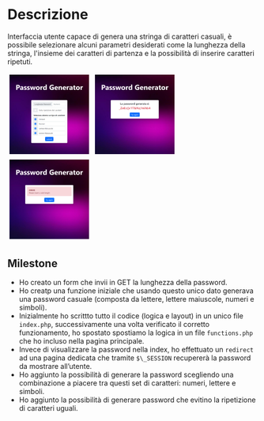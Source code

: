 # Descrizione

Interfaccia utente capace di genera una stringa di caratteri casuali, è possibile selezionare alcuni parametri desiderati come la lunghezza della stringa, l'insieme dei caratteri di partenza e la possibilità di inserire caratteri ripetuti.

<div>
  <img src="./assets/img/screencapture-1.png" width="32%" style="margin: 4px;"/>
  <img src="./assets/img/screencapture-2.png" width="32%" style="margin: 4px;"/>
  <img src="./assets/img/screencapture-3.png" width="32%" style="margin: 4px;"/>
</div>

## Milestone

-   Ho creato un form che invii in GET la lunghezza della password.
-   Ho creatp una funzione iniziale che usando questo unico dato generava una password casuale (composta da lettere, lettere maiuscole, numeri e simboli).
-   Inizialmente ho scrittto tutto il codice (logica e layout) in un unico file `index.php`, successivamente una volta verificato il corretto funzionamento, ho spostato spostiamo la logica in un file `functions.php` che ho incluso nella pagina principale.
-   Invece di visualizzare la password nella index, ho effettuato un `redirect` ad una pagina dedicata che tramite `$\_SESSION` recupererà la password da mostrare all’utente.
-   Ho aggiunto la possibilità di generare la password scegliendo una combinazione a piacere tra questi set di caratteri: numeri, lettere e simboli.
-   Ho aggiunto la possibilità di generare password che evitino la ripetizione di caratteri uguali.
